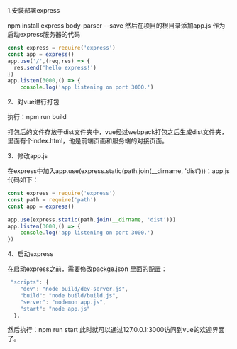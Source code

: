 1.安装部署express


npm install express body-parser  --save
然后在项目的根目录添加app.js 作为启动express服务器的代码
```javascript
const express = require('express')
const app = express()
app.use('/',(req,res) => {
  res.send('hello express!')
})
app.listen(3000,() => {
    console.log('app listening on port 3000.')
```
2、对vue进行打包

执行：npm run build

打包后的文件存放于dist文件夹中，vue经过webpack打包之后生成dist文件夹，里面有个index.html，他是前端页面和服务端的对接页面。

3、修改app.js

在express中加入app.use(express.static(path.join(__dirname, 'dist')))；app.js 代码如下：
```javascript
const express = require('express')
const path = require('path')
const app = express()
 
app.use(express.static(path.join(__dirname, 'dist')))
app.listen(3000,() => {
    console.log('app listening on port 3000.')
})
```
4、启动express

在启动express之前，需要修改packge.json 里面的配置：

```javascript
 "scripts": {
    "dev": "node build/dev-server.js",
    "build": "node build/build.js",
    "server": "nodemon app.js",
    "start": "node app.js"
  },
```
然后执行：npm run start
此时就可以通过127.0.0.1:3000访问到vue的欢迎界面了。
